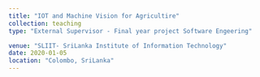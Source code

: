 ```yaml
---
title: "IOT and Machine Vision for Agricultire"
collection: teaching
type: "External Supervisor - Final year project Software Engeering"

venue: "SLIIT- SriLanka Institute of Information Technology"
date: 2020-01-05
location: "Colombo, SriLanka"
---
```


